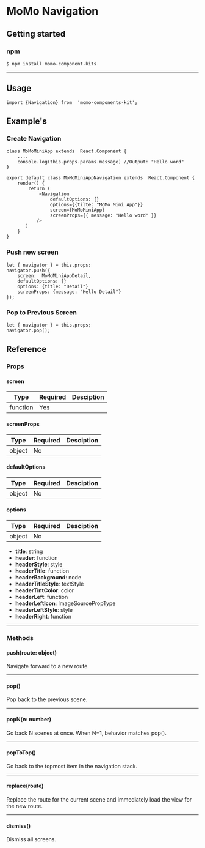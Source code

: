 # MoMo Navigation

## Getting started

### npm

    $ npm install momo-component-kits

---

## Usage

    import {Navigation} from  'momo-components-kit';

## Example's

### Create Navigation

    class MoMoMiniApp extends  React.Component {
        ....
        console.log(this.props.params.message) //Output: "Hello word"
    }

    export default class MoMoMiniAppNavigation extends  React.Component {
        render() {
            return (
                <Navigation
                    defaultOptions: {}
                    options={{tilte: "MoMo Mini App"}}
                    screen={MoMoMiniApp}
                    screenProps={{ message: "Hello word" }}
        	   />
    	   )
        }
    }

### Push new screen

    let { navigator } = this.props;
    navigator.push({
        screen:  MoMoMiniAppDetail,
        defaultOptions: {}
        options: {title: "Detail"}
        screenProps: {message: "Hello Detail"}
    });

### Pop to Previous Screen

    let { navigator } = this.props;
    navigator.pop();

## Reference

### Props

#### screen

| Type     | Required | Desciption |
| -------- | -------- | ---------- |
| function | Yes      |            |

#### screenProps

| Type   | Required | Desciption |
| ------ | -------- | ---------- |
| object | No       |            |

#### defaultOptions

| Type   | Required | Desciption |
| ------ | -------- | ---------- |
| object | No       |            |

#### options

| Type   | Required | Desciption |
| ------ | -------- | ---------- |
| object | No       |            |

- **title**: string
- **header**: function
- **headerStyle**: style
- **headerTitle**: function
- **headerBackground**: node
- **headerTitleStyle**: textStyle
- **headerTintColor**: color
- **headerLeft**: function
- **headerLeftIcon**: ImageSourcePropType
- **headerLeftStyle**: style
- **headerRight**: function

---

### Methods

#### push(route: object)

Navigate forward to a new route.

---

#### pop()

Pop back to the previous scene.

---

#### popN(n: number)

Go back N scenes at once. When N=1, behavior matches pop().

---

#### popToTop()

Go back to the topmost item in the navigation stack.

---

#### replace(route)

Replace the route for the current scene and immediately load the view for the new route.

---

#### dismiss()

Dismiss all screens.
